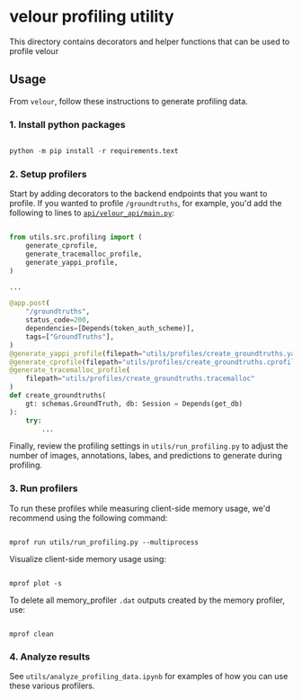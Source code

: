 # velour profiling utility

This directory contains decorators and helper functions that can be used to profile velour

## Usage

From `velour`, follow these instructions to generate profiling data.

### 1. Install python packages

```python

python -m pip install -r requirements.text

```

### 2. Setup profilers

Start by adding decorators to the backend endpoints that you want to profile. If you wanted to profile `/groundtruths`, for example, you'd add the following to lines to [`api/velour_api/main.py`](https://github.com/Striveworks/velour/blob/main/api/velour_api/main.py#L57):

```python

from utils.src.profiling import (
    generate_cprofile,
    generate_tracemalloc_profile,
    generate_yappi_profile,
)

...

@app.post(
    "/groundtruths",
    status_code=200,
    dependencies=[Depends(token_auth_scheme)],
    tags=["GroundTruths"],
)
@generate_yappi_profile(filepath="utils/profiles/create_groundtruths.yappi")
@generate_cprofile(filepath="utils/profiles/create_groundtruths.cprofile")
@generate_tracemalloc_profile(
    filepath="utils/profiles/create_groundtruths.tracemalloc"
)
def create_groundtruths(
    gt: schemas.GroundTruth, db: Session = Depends(get_db)
):
    try:
        ...

```

Finally, review the profiling settings in `utils/run_profiling.py` to adjust the number of images, annotations, labes, and predictions to generate during profiling.


### 3. Run profilers

To run these profiles while measuring client-side memory usage, we'd recommend using the following command:

```

mprof run utils/run_profiling.py --multiprocess

```

Visualize client-side memory usage using:

```

mprof plot -s

```

To delete all memory_profiler `.dat` outputs created by the memory profiler, use:

```

mprof clean

```

### 4. Analyze results

See `utils/analyze_profiling_data.ipynb` for examples of how you can use these various profilers.